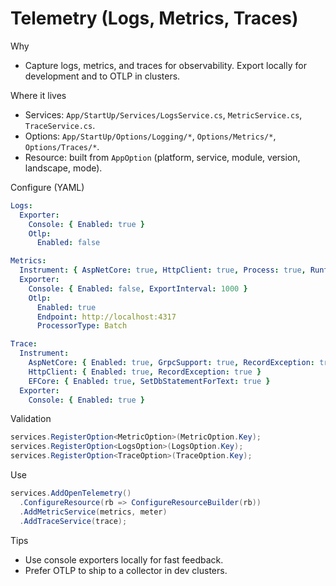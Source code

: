 # Telemetry (Logs, Metrics, Traces)

Why
- Capture logs, metrics, and traces for observability. Export locally for development and to OTLP in clusters.

Where it lives
- Services: `App/StartUp/Services/LogsService.cs`, `MetricService.cs`, `TraceService.cs`.
- Options: `App/StartUp/Options/Logging/*`, `Options/Metrics/*`, `Options/Traces/*`.
- Resource: built from `AppOption` (platform, service, module, version, landscape, mode).

Configure (YAML)
```yaml
Logs:
  Exporter:
    Console: { Enabled: true }
    Otlp:
      Enabled: false

Metrics:
  Instrument: { AspNetCore: true, HttpClient: true, Process: true, Runtime: true }
  Exporter:
    Console: { Enabled: false, ExportInterval: 1000 }
    Otlp:
      Enabled: true
      Endpoint: http://localhost:4317
      ProcessorType: Batch

Trace:
  Instrument:
    AspNetCore: { Enabled: true, GrpcSupport: true, RecordException: true }
    HttpClient: { Enabled: true, RecordException: true }
    EFCore: { Enabled: true, SetDbStatementForText: true }
  Exporter:
    Console: { Enabled: true }
```

Validation
```csharp
services.RegisterOption<MetricOption>(MetricOption.Key);
services.RegisterOption<LogsOption>(LogsOption.Key);
services.RegisterOption<TraceOption>(TraceOption.Key);
```

Use
```csharp
services.AddOpenTelemetry()
  .ConfigureResource(rb => ConfigureResourceBuilder(rb))
  .AddMetricService(metrics, meter)
  .AddTraceService(trace);
```

Tips
- Use console exporters locally for fast feedback.
- Prefer OTLP to ship to a collector in dev clusters.
